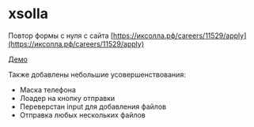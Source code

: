 # xsolla
Повтор формы с нуля с сайта 
[https://иксолла.рф/careers/11529/apply](https://иксолла.рф/careers/11529/apply)

[Демо](https://пермь-стандарт.рф/works/xsolla/index.html)

Также добавлены небольшие усовершенствования:
- Маска телефона
- Лоадер на кнопку отправки 
- Переверстан input для добавления файлов
- Отправка любых нескольких файлов 
